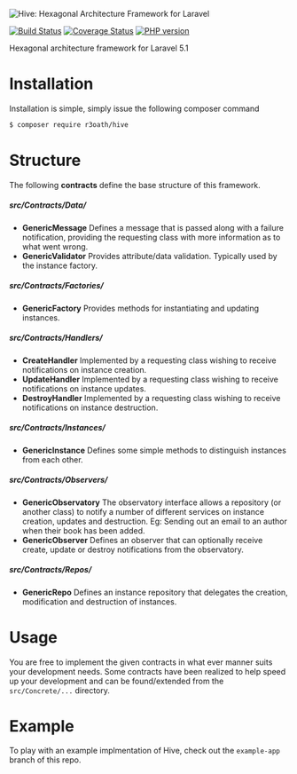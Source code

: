 ![Hive: Hexagonal Architecture Framework for Laravel](https://cloud.githubusercontent.com/assets/2805249/10210584/1901b6f4-682c-11e5-9c6c-f1a549f34f7e.png)

[![Build Status](https://travis-ci.org/r3oath/hive.svg?branch=master)](https://travis-ci.org/r3oath/hive) 
[![Coverage Status](https://coveralls.io/repos/r3oath/hive/badge.svg?branch=master&service=github)](https://coveralls.io/github/r3oath/hive?branch=master)
[![PHP version](https://badge.fury.io/ph/r3oath%2Fhive.svg)](http://badge.fury.io/ph/r3oath%2Fhive)

Hexagonal architecture framework for Laravel 5.1

# Installation

Installation is simple, simply issue the following composer command

```bash
$ composer require r3oath/hive
```

# Structure

The following **contracts** define the base structure of this framework.

##### src/Contracts/Data/
- **GenericMessage** Defines a message that is passed along with a failure notification, providing the requesting class with more information as to what went wrong. 
- **GenericValidator** Provides attribute/data validation. Typically used by the instance factory.

##### src/Contracts/Factories/
- **GenericFactory** Provides methods for instantiating and updating instances.

##### src/Contracts/Handlers/
- **CreateHandler** Implemented by a requesting class wishing to receive notifications on instance creation.
- **UpdateHandler** Implemented by a requesting class wishing to receive notifications on instance updates.
- **DestroyHandler** Implemented by a requesting class wishing to receive notifications on instance destruction.

##### src/Contracts/Instances/
- **GenericInstance** Defines some simple methods to distinguish instances from each other.

##### src/Contracts/Observers/
- **GenericObservatory** The observatory interface allows a repository (or another class) to notify a number of different services on instance creation, updates and destruction. Eg: Sending out an email to an author when their book has been added.
- **GenericObserver** Defines an observer that can optionally receive create, update or destroy notifications from the observatory.

##### src/Contracts/Repos/
- **GenericRepo** Defines an instance repository that delegates the creation, modification and destruction of instances.

# Usage

You are free to implement the given contracts in what ever manner suits your development needs. Some contracts have been realized to help speed up your development and can be found/extended from the `src/Concrete/...` directory.

# Example

To play with an example implmentation of Hive, check out the `example-app` branch of this repo.
